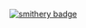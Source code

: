 [![smithery badge](https://smithery.ai/badge/@AgentsWorkingTogether/mcp-sleep)](https://smithery.ai/server/@AgentsWorkingTogether/mcp-sleep)